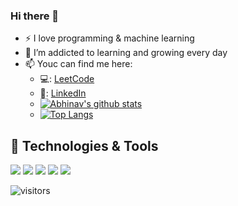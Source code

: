 
### Hi there 👋

<!--
**Abhinav-Chaturvedi-095/Abhinav-Chaturvedi-095** is a ✨ _special_ ✨ repository because its `README.md` (this file) appears on your GitHub profile.

Here are some ideas to get you started:

- 🔭 I’m currently working on ...
- 🌱 I’m currently learning ...
- 👯 I’m looking to collaborate on ...
- 🤔 I’m looking for help with ...
- 💬 Ask me about ...
- 📫 How to reach me: ...
- 😄 Pronouns: ...
- ⚡ Fun fact: ...
-->

- :zap: I love programming & machine learning
- 🌱 I’m addicted to learning and growing every day
- 📫 Youc can find me here:
  - 💻: [LeetCode](https://leetcode.com/abhinav_09/)
  - 🔗: [LinkedIn](https://www.linkedin.com/in/abhinavchaturvedi09/)
  - [![Abhinav's github stats](https://github-readme-stats.vercel.app/api?username=Abhinav-Chaturvedi-095&count_private=true&show_icons=true&theme=radical&hide_rank=false)](https://github.com/Abhinav-Chaturvedi-095/github-readme-stats)
  - [![Top Langs](https://github-readme-stats.vercel.app/api/top-langs/?username=Abhinav-Chaturvedi-095)](https://github.com/Abhinav-Chaturvedi-095/github-readme-stats)

## 🔧 Technologies & Tools


![](https://img.shields.io/badge/Editor-VS_Code-informational?style=flat&logo=visual-studio-code&logoColor=white&color=6aa6f8)
![](https://img.shields.io/badge/Code-Python-informational?style=flat&logo=python&logoColor=white&color=6aa6f8)
![](https://img.shields.io/badge/Code-Django-informational?style=flat&logo=django&logoColor=white&color=6aa6f8)
![](https://img.shields.io/badge/Code-C++-informational?style=flat&logo=c&logoColor=white&color=6aa6f8)
![](https://img.shields.io/badge/tool-MySQL-informational?style=flat&logo=mysqlt&logoColor=white&color=6aa6f8)
<!-- ![](https://img.shields.io/badge/Shell-Bash-informational?style=flat&logo=gnu-bash&logoColor=white&color=6aa6f8) -->
<!-- ![](https://img.shields.io/badge/Tools-PostgreSQL-informational?style=flat&logo=postgresql&logoColor=white&color=6aa6f8) -->
<!-- ![](https://img.shields.io/badge/Tools-Docker-informational?style=flat&logo=docker&logoColor=white&color=6aa6f8) -->
<!-- ![](https://img.shields.io/badge/Tools-Kubernetes-informational?style=flat&logo=kubernetes&logoColor=white&color=6aa6f8) -->





<!-- - ![visitors](https://visitor-badge.glitch.me/badge?page_id=page.id) -->
<!-- - ![Visitor Count](https://visitor-badge.glitch.me/badge?Abhinav-Chaturvedi-095=Abhinav-Chaturvedi-095) -->
![visitors](https://visitor-badge.glitch.me/badge?page_id=Abhinav-Chaturvedi-095.README.md)
